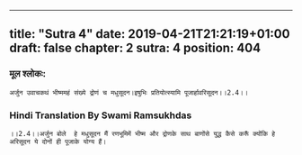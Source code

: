 
---
title: "Sutra 4"
date: 2019-04-21T21:21:19+01:00
draft: false
chapter: 2
sutra: 4
position: 404
---
### मूल श्लोकः:
```
अर्जुन उवाचकथं भीष्ममहं संख्ये द्रोणं च मधुसूदन।इषुभिः प्रतियोत्स्यामि पूजार्हावरिसूदन।।2.4।।

```

### Hindi Translation By Swami Ramsukhdas
```
।।2.4।।अर्जुन बोले  हे मधुसूदन मैं रणभूमिमें भीष्म और द्रोणके साथ बाणोंसे युद्ध कैसे करूँ क्योंकि हे अरिसूदन ये दोनों ही पूजाके योग्य हैं।

```

